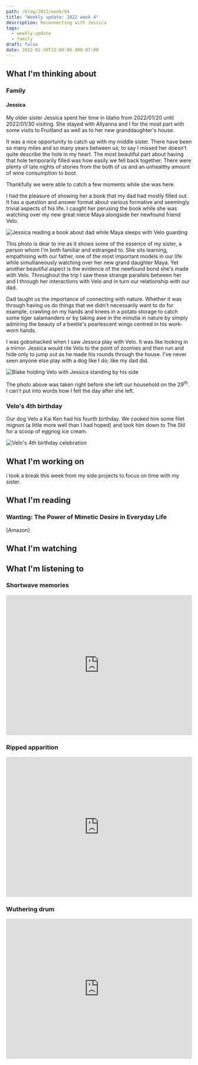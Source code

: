 ```yaml
---
path: /blog/2022/week/04
title: "Weekly update: 2022 week 4"
description: Reconnecting with Jessica
tags:
  - weekly-update
  - family
draft: false
date: 2022-01-30T12:00:00.000-07:00
---
```

## What I'm thinking about

### Family

#### Jessica

My older sister Jessica spent her time in Idaho from 2022/01/20 until 2022/01/30 visiting. She stayed with Allyanna and I for the most part with some visits to Fruitland as well as to her new granddaughter's house.

It was a nice opportunity to catch up with my middle sister. There have been so many miles and so many years between us; to say I missed her doesn't quite describe  the hole in my heart. The most beautiful part about having that hole temporarily filled was how easily we fell back together. There were plenty of late nights of stories from the both of us and an unhealthy amount of wine consumption to boot.

Thankfully we were able to catch a few moments while she was here.

I had the pleasure of showing her a book that my dad had mostly filled out. It has a question and answer format about various formative and seemingly trivial aspects of his life. I caught her perusing the book while she was watching over my new great niece Maya alongside her newfound friend Velo.

![Jessica reading a book about dad while Maya sleeps with Velo guarding](img_0444.jpeg "Jessica reading a book about dad while Maya sleeps with Velo guarding")

This photo is dear to me as it shows some of the essence of my sister, a person whom I'm both familiar and estranged to. She sits learning, empathising with our father, one of the most important models in our life while simultaneously watching over her new grand daughter Maya. Yet another beautiful aspect is the evidence of the newfound bond she's made with Velo. Throughout the trip I saw these strange parallels between her and I through her interactions with Velo and in turn our relationship with our dad.

Dad taught us the importance of connecting with nature. Whether it was through having us do things that we didn't necessarily want to do for example, crawling on my hands and knees in a potato storage to catch some tiger salamanders or by taking awe in the minutia in nature by simply admiring the beauty of a beetle's pearlescent wings centred in his work-worn hands.

I was gobsmacked when I saw Jessica play with Velo. It was like looking in a mirror. Jessica would rile Velo to the point of zoomies and then run and hide only to jump out as he made his rounds through the house. I've never seen anyone else play with a dog like I do; like my dad did.

![Blake holding Velo with Jessica standing by his side](img_0442.jpeg "Blake holding Velo with Jessica standing by his side")

The photo above was taken right before she left our household on the 29<sup>th</sup>. I can't put into words how I felt the day after she left.

### Velo's 4th birthday

Our dog Velo a Kai Ken had his fourth birthday. We cooked him some filet mignon (a little more well than I had hoped) and took him down to The Stil for a scoop of eggnog ice cream.

![Velo's 4th birthday celebration](img_0443.jpeg "Velo's 4th birthday celebration")

## What I'm working on

i took a break this week from my side projects to focus on time with my sister.

## What I'm reading

### Wanting: The Power of Mimetic Desire in Everyday Life

[Amazon]

## What I'm watching

## What I'm listening to

### Shortwave memories

<iframe src="https://open.spotify.com/embed/album/67qmzR9XdcpPAoqBJIgzdy" width="100%" height="380" frameBorder="0" allowtransparency="true" allow="encrypted-media"></iframe>

### Ripped apparition

<iframe src="https://open.spotify.com/embed/album/3z3eAvhb2V8dpuOIDo8zQ9" width="100%" height="380" frameBorder="0" allowtransparency="true" allow="encrypted-media"></iframe>

### Wuthering drum

<iframe src="https://open.spotify.com/embed/album/035KrNkVSdgjUkIBIZkeT9" width="100%" height="380" frameBorder="0" allowtransparency="true" allow="encrypted-media"></iframe>
